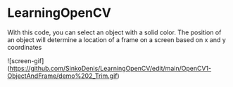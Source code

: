 # LearningOpenCV

With this code, you can select an object with a solid color. The position of an object will determine a location of a frame on a screen based on x and y coordinates

![screen-gif] (https://github.com/SinkoDenis/LearningOpenCV/edit/main/OpenCV1-ObjectAndFrame/demo%202_Trim.gif)
